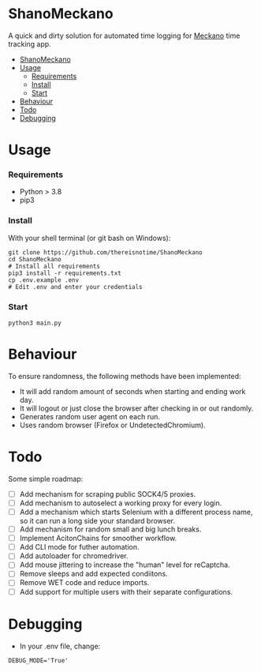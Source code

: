 # ShanoMeckano


A quick and dirty solution for automated time logging for [Meckano](https://app.meckano.co.il/#dashboard) time tracking app.

- [ShanoMeckano](#shanomeckano)
- [Usage](#usage)
    - [Requirements](#requirements)
    - [Install](#install)
    - [Start](#start)
- [Behaviour](#behaviour)
- [Todo](#todo)
- [Debugging](#debugging)


# Usage

### Requirements
* Python > 3.8
* pip3

### Install
With your shell terminal (or git bash on Windows):
```console
git clone https://github.com/thereisnotime/ShanoMeckano
cd ShanoMeckano
# Install all requirements
pip3 install -r requirements.txt
cp .env.example .env
# Edit .env and enter your credentials
```

### Start

```shell
python3 main.py
```

# Behaviour
To ensure randomness, the following methods have been implemented:
- It will add random amount of seconds when starting and ending work day.
- It will logout or just close the browser after checking in or out randomly.
- Generates random user agent on each run.
- Uses random browser (Firefox or UndetectedChromium).

# Todo
Some simple roadmap:
- [ ] Add mechanism for scraping public SOCK4/5 proxies.
- [ ] Add mechanism to autoselect a working proxy for every login.
- [ ] Add a mechanism which starts Selenium with a different process name, so it can run a long side your standard browser.
- [ ] Add mechanism for random small and big lunch breaks.
- [ ] Implement AcitonChains for smoother workflow.
- [ ] Add CLI mode for futher automation.
- [ ] Add autoloader for chromedriver.
- [ ] Add mouse jittering to increase the "human" level for reCaptcha.
- [ ] Remove sleeps and add expected condiitons.
- [ ] Remove WET code and reduce imports.
- [ ] Add support for multiple users with their separate configurations.

# Debugging
- In your .env file, change:
```shell
DEBUG_MODE='True'
```
